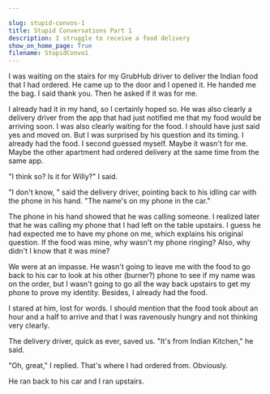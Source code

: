 ```yaml
---

slug: stupid-convos-1
title: Stupid Conversations Part 1
description: I struggle to receive a food delivery
show_on_home_page: True
filename: StupidConvo1
---
```


I was waiting on the stairs for my GrubHub driver to deliver the Indian food that I had ordered. He came up to the door and I opened it. He handed me the bag. I said thank you. Then he asked if it was for me.

I already had it in my hand, so I certainly hoped so. He was also clearly a delivery driver from the app that had just notified me that my food would be arriving soon. I was also clearly waiting for the food. I should have just said yes and moved on. But I was surprised by his question and its timing. I already had the food. I second guessed myself. Maybe it wasn't for me. Maybe the other apartment had ordered delivery at the same time from the same app.

"I think so? Is it for Willy?" I said.

"I don't know, " said the delivery driver, pointing back to his idling car with the phone in his hand. "The name's on my phone in the car."

The phone in his hand showed that he was calling someone. I realized later that he was calling my phone that I had left on the table upstairs. I guess he had expected me to have my phone on me, which explains his original question. If the food was mine, why wasn't my phone ringing? Also, why didn't I know that it was mine?

We were at an impasse. He wasn't going to leave me with the food to go back to his car to look at his other (burner?) phone to see if my name was on the order, but I wasn't going to go all the way back upstairs to get my phone to prove my identity. Besides, I already had the food.

I stared at him, lost for words. I should mention that the food took about an hour and a half to arrive and that I was ravenously hungry and not thinking very clearly.

The delivery driver, quick as ever, saved us. "It's from Indian Kitchen," he said.

"Oh, great," I replied. That's where I had ordered from. Obviously.

He ran back to his car and I ran upstairs.
